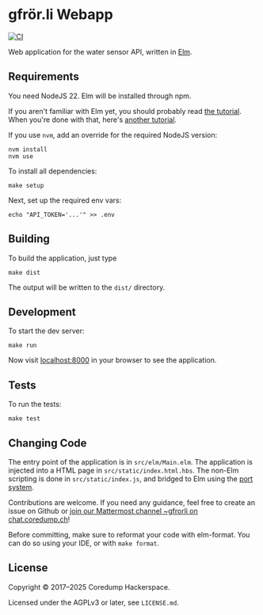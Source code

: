# gfrör.li Webapp

[![CI][ci-badge]][ci]

Web application for the water sensor API, written in
[Elm](http://elm-lang.org/).

## Requirements

You need NodeJS 22. Elm will be installed through npm.

If you aren't familiar with Elm yet, you should probably read [the
tutorial](https://guide.elm-lang.org/). When you're done with that,
here's [another tutorial](https://www.elm-tutorial.org/).

If you use `nvm`, add an override for the required NodeJS version:

    nvm install
    nvm use

To install all dependencies:

    make setup

Next, set up the required env vars:

    echo "API_TOKEN='...'" >> .env

## Building

To build the application, just type

    make dist

The output will be written to the `dist/` directory.

## Development

To start the dev server:

    make run

Now visit [localhost:8000](http://localhost:8000/) in your browser
to see the application.

## Tests

To run the tests:

    make test

## Changing Code

The entry point of the application is in `src/elm/Main.elm`. The application is
injected into a HTML page in `src/static/index.html.hbs`. The non-Elm scripting
is done in `src/static/index.js`, and bridged to Elm using the [port
system](https://guide.elm-lang.org/interop/javascript.html).

Contributions are welcome. If you need any guidance, feel free to create an
issue on Github or [join our Mattermost channel ~gfrorli on
chat.coredump.ch](https://chat.coredump.ch/coredump/channels/gfrorli)!

Before committing, make sure to reformat your code with elm-format. You can do
so using your IDE, or with `make format`.

## License

Copyright © 2017–2025 Coredump Hackerspace.

Licensed under the AGPLv3 or later, see `LICENSE.md`.


<!-- Badges -->
[ci]: https://github.com/gfroerli/web/actions?query=workflow%3ACI
[ci-badge]: https://img.shields.io/github/actions/workflow/status/gfroerli/web/ci.yml?branch=main
